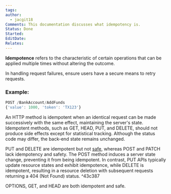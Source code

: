```yaml
---
tags: 
author:
  - jacgit18
Comments: This documentation discusses what idempotency is.
Status: Done
Started: 
EditDate: 
Relates:
---
```

**Idempotence** refers to the characteristic of certain operations that can be applied multiple times without altering the outcome.

In handling request failures, ensure users have a secure means to retry requests.

### Example:
```javascript
POST /BankAccount/AddFunds
{'value': 1000, 'token': 'TX123'}
```

An HTTP method is idempotent when an identical request can be made successively with the same effect, maintaining the server's state. Idempotent methods, such as GET, HEAD, PUT, and DELETE, should not produce side effects except for statistical tracking. Although the status code may differ, the back-end state remains unchanged.

PUT and DELETE are idempotent but not [safe](https://developer.mozilla.org/en-US/docs/Glossary/Safe/HTTP), whereas POST and PATCH lack idempotency and safety. The POST method induces a server state change, preventing it from being idempotent. In contrast, PUT APIs typically update resource states and exhibit idempotence, while DELETE is idempotent, resulting in a resource deletion with subsequent requests returning a 404 (Not Found) status. ^43c387

OPTIONS, GET, and HEAD are both idempotent and safe.



